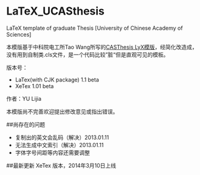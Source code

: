 LaTeX_UCASthesis
================

LaTeX template of graduate Thesis [University of Chinese Academy of Sciences]

本模版基于中科院电工所Tao Wang所写的[CASThesis LyX模版](http://code.google.com/p/cas-lyx-template/)，经简化改造成，没有用到自制类.cls文件，是一个代码比较”脏“但是直观可见的模板。

版本号：
- LaTex(with CJK package) 1.1 beta
- XeTex 1.01 beta

作者：YU Lijia

本模版尚不完善欢迎提出修改意见或指出错误。

##尚存在的问题
- 复制出的英文会乱码（解决）2013.01.11
- 无法生成中文索引（解决）2013.01.11
- 字体字号间距等内容还需要调整

##最新更新
XeTex 版本，2014年3月10日上线
